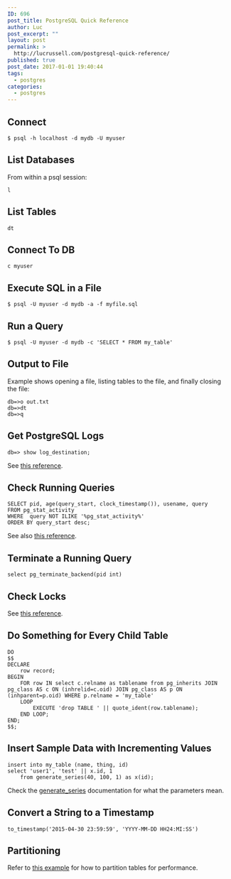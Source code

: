 ```yaml
---
ID: 696
post_title: PostgreSQL Quick Reference
author: Luc
post_excerpt: ""
layout: post
permalink: >
  http://lucrussell.com/postgresql-quick-reference/
published: true
post_date: 2017-01-01 19:40:44
tags:
  - postgres
categories:
  - postgres
---
```

## Connect

    $ psql -h localhost -d mydb -U myuser

## List Databases
From within a psql session:

    l

## List Tables

    dt

## Connect To DB

    c myuser

## Execute SQL in a File

    $ psql -U myuser -d mydb -a -f myfile.sql

## Run a Query

    $ psql -U myuser -d mydb -c 'SELECT * FROM my_table'

## Output to File
Example shows opening a file, listing tables to the file, and finally closing the file:

    db=>o out.txt
    db=>dt
    db=>q

## Get PostgreSQL Logs
    
    db=> show log_destination;

See [this reference](http://blog.endpoint.com/2014/11/dear-postgresql-where-are-my-logs.html).

## Check Running Queries

    SELECT pid, age(query_start, clock_timestamp()), usename, query 
    FROM pg_stat_activity 
    WHERE  query NOT ILIKE '%pg_stat_activity%' 
    ORDER BY query_start desc;

See also [this reference](https://russ.garrett.co.uk/2015/10/02/postgres-monitoring-cheatsheet/).

## Terminate a Running Query

    select pg_terminate_backend(pid int)

## Check Locks
See [this reference](https://wiki.postgresql.org/wiki/Lock_Monitoring). 

## Do Something for Every Child Table

    DO
    $$
    DECLARE
        row record;
    BEGIN
        FOR row IN select c.relname as tablename from pg_inherits JOIN pg_class AS c ON (inhrelid=c.oid) JOIN pg_class AS p ON (inhparent=p.oid) WHERE p.relname = 'my_table'
        LOOP
            EXECUTE 'drop TABLE ' || quote_ident(row.tablename);
        END LOOP;
    END;
    $$;

## Insert Sample Data with Incrementing Values

    insert into my_table (name, thing, id)
    select 'user1', 'test' || x.id, 1
        from generate_series(40, 100, 1) as x(id);

Check the [generate_series](https://www.postgresql.org/docs/9.1/static/functions-srf.html) documentation for what the parameters mean.

## Convert a String to a Timestamp

    to_timestamp('2015-04-30 23:59:59', 'YYYY-MM-DD HH24:MI:SS')

## Partitioning
Refer to [this example](https://blog.engineyard.com/2013/scaling-postgresql-performance-table-partitioning) for how to partition tables for performance.